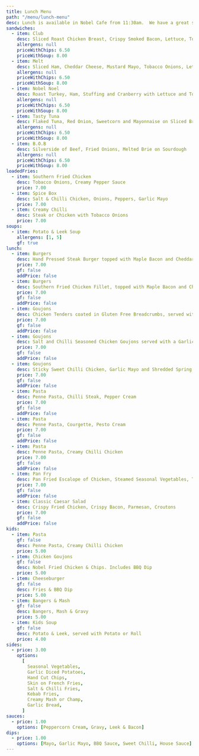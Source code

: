 ```yaml
---
title: Lunch Menu
path: "/menu/lunch-menu"
desc: Lunch is available in Nobel Cafe from 11:30am.  We have a great selection of sandwiches, hot plates, & some nice treats for all ages.
sandwiches:
  - item: Club
    desc: Sliced Roast Chicken Breast, Crispy Smoked Bacon, Lettuce, Tomato and Mayonnaise on Sliced White Bread
    allergens: null
    priceWithChips: 6.50
    priceWithSoup: 8.00
  - item: Melt
    desc: Sliced Ham, Cheddar Cheese, Mustard Mayo, Tobacco Onions, Lettuce and Tomato on Sliced White Bread
    allergens: null
    priceWithChips: 6.50
    priceWithSoup: 8.00
  - item: Nobel Noel
    desc: Roast Turkey, Ham, Stuffing and Cranberry with Lettuce and Tomato on Sliced Brown Bread
    allergens: null
    priceWithChips: 6.50
    priceWithSoup: 8.00
  - item: Tasty Tuna
    desc: Flaked Tuna, Red Onion, Sweetcorn and Mayonnaise on Sliced Brown Bread
    allergens: null
    priceWithChips: 6.50
    priceWithSoup: 8.00
  - item: B.O.B
    desc: Silverside of Beef, Fried Onions, Melted Brie on Sourdough
    allergens: null
    priceWithChips: 6.50
    priceWithSoup: 8.00
loadedFries:
  - item: Southern Fried Chicken
    desc: Tobacco Onions, Creamy Pepper Sauce
    price: 7.00
  - item: Spice Box
    desc: Salt & Chilli Chicken, Onions, Peppers, Garlic Mayo
    price: 7.00
  - item: Creamy Chilli
    desc: Steak or Chicken with Tobacco Onions
    price: 7.00
soups:
  - item: Potato & Leek Soup
    allergens: [1, 5]
    gf: true
lunch:
  - item: Burgers
    desc: Hand Pressed Steak Burger topped with Maple Bacon and Cheddar Cheese, served in a Toasted Bun with Gem Lettuce, Beef Tomato and Red Onion Rings. Secret Sauce on the side.
    price: 7.00
    gf: false
    addPrice: false
  - item: Burgers
    desc: Southern Fried Chicken Fillet, topped with Maple Bacon and Cheddar Cheese, served in a Toasted Bun with Gem Lettuce, Beef Tomato and Red Onion Rings. BBQ Sauce on the side.
    price: 7.00
    gf: false
    addPrice: false
  - item: Goujons
    desc: Chicken Tenders coated in Gluten Free Breadcrumbs, served with a Sauce or Dip of your choice.
    price: 7.00
    gf: false
    addPrice: false
  - item: Goujons
    desc: Salt and Chilli Seasoned Chicken Goujons served with a Garlic Mayo Dip
    price: 7.00
    gf: false
    addPrice: false
  - item: Goujons
    desc: Sticky Sweet Chilli Chicken, Garlic Mayo and Shredded Spring Onion
    price: 7.00
    gf: false
    addPrice: false
  - item: Pasta
    desc: Penne Pasta, Chilli Steak, Pepper Cream
    price: 7.00
    gf: false
    addPrice: false
  - item: Pasta
    desc: Penne Pasta, Courgette, Pesto Cream
    price: 7.00
    gf: false
    addPrice: false
  - item: Pasta
    desc: Penne Pasta, Creamy Chilli Chicken
    price: 7.00
    gf: false
    addPrice: false
  - item: Pan Fry
    desc: Pan Fried Escalope of Chicken, Steamed Seasonal Vegetables, Tobacco Onions and Sauce of your choice.
    price: 7.00
    gf: false
    addPrice: false
  - item: Classic Caesar Salad
    desc: Crispy Fried Chicken, Crispy Bacon, Parmesan, Croutons
    price: 7.00
    gf: false
    addPrice: false
kids:
  - item: Pasta
    gf: false
    desc: Penne Pasta, Creamy Chilli Chicken
    price: 5.00
  - item: Chicken Goujons
    gf: false
    desc: Nobel Fried Chicken & Chips. Includes BBQ Dip
    price: 5.00
  - item: Cheeseburger
    gf: false
    desc: Fries & BBQ Dip
    price: 5.00
  - item: Bangers & Mash
    gf: false
    desc: Bangers, Mash & Gravy
    price: 5.00
  - item: Kids Soup
    gf: false
    desc: Potato & Leek, served with Potato or Roll
    price: 4.00
sides:
  - price: 3.00
    options:
      [
        Seasonal Vegetables,
        Garlic Diced Potatoes,
        Hand Cut Chips,
        Skin on French Fries,
        Salt & Chilli Fries,
        Kebab Fries,
        Creamy Mash or Champ,
        Garlic Bread,
      ]
sauces:
  - price: 1.00
    options: [Peppercorn Cream, Gravy, Leek & Bacon]
dips:
  - price: 1.00
    options: [Mayo, Garlic Mayo, BBQ Sauce, Sweet Chilli, House Sauce]
---
```

